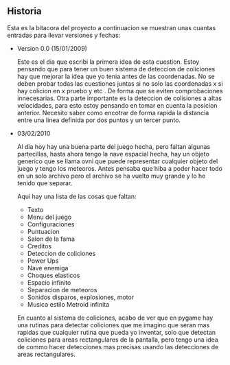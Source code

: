 Historia
--------

Esta es la bitacora del proyecto a continuacion se muestran unas
cuantas entradas para llevar versiones y fechas:

- Version 0.0 (15/01/2009)

  Este es el dia que escribi la primera idea de esta cuestion. Estoy
  pensando que para tener un buen sistema de deteccion de coliciones
  hay que mejorar la idea que yo tenia antes de las coordenadas. No se
  deben probar todas las cuestiones juntas si no solo las coordenadas
  x si hay colicion en x pruebo y etc . De forma que se eviten
  comprobaciones innecesarias. Otra parte importante es la deteccion
  de colisiones a altas velocidades, para esto estoy pensando en tomar
  en cuenta la posicion anterior. Necesito saber como encotrar de
  forma rapida la  distancia entre una linea definida por dos puntos y
  un tercer punto.

- 03/02/2010

  Al dia hoy hay una buena parte del juego hecha, pero faltan algunas
  partecillas, hasta ahora tengo la nave espacial hecha, hay un objeto
  generico que se llama ovni que puede representar cualquier objeto del
  juego y tengo los meteoros. Antes pensaba que hiba a poder hacer
  todo en un solo archivo pero el archivo se ha vuelto muy grande y lo
  he tenido que separar.

  Aqui hay una lista de las cosas que faltan:

   - Texto
   - Menu del juego
   - Configuraciones
   - Puntuacion
   - Salon de la fama
   - Creditos
   - Deteccion de coliciones
   - Power Ups
   - Nave enemiga
   - Choques elasticos
   - Espacio infinito
   - Separacion de meteoros
   - Sonidos disparos, explosiones, motor
   - Musica estilo Metroid infinita

  En cuanto al sistema de coliciones, acabo de ver que en pygame hay
  una rutinas para detectar coliciones que me imagino que seran mas
  rapidas que cualquier rutina que pueda yo inventar, solo que
  detectan coliciones para areas rectangulares de la pantalla, pero
  tengo una idea de commo hacer detecciones mas precisas usando las
  detecciones de areas rectangulares.
